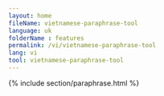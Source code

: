 ```yaml
---
layout: home
fileName: vietnamese-paraphrase-tool
language: uk
folderName : features
permalink: /vi/vietnamese-paraphrase-tool
lang: vi
tool: vietnamese-paraphrase-tool
---
```

{% include section/paraphrase.html %}